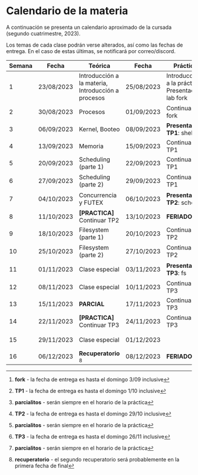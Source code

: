 # Calendario de la materia

A continuación se presenta un calendario aproximado de la cursada
(segundo cuatrimestre, 2023).

Los temas de cada clase podrán verse alterados, así como las fechas de entrega.
En el caso de estas últimas, se notificará por correo/discord.

| Semana | Fecha      | Teórica                                            | Fecha      | Práctica                                          | Eventos                                                  |
|--------|------------|----------------------------------------------------|------------|---------------------------------------------------|----------------------------------------------------------|
| 1      | 23/08/2023 | Introducción a la materia, Introducción a procesos | 25/08/2023 | Introducción a la práctica, Presentación lab fork |                                                          |
| 2      | 30/08/2023 | Procesos                                           | 01/09/2023 | Continuar lab fork                                | Entrega **fork** [^fork]                                 |
| 3      | 06/09/2023 | Kernel, Booteo                                     | 08/09/2023 | **Presentación TP1**: shell                       |                                                          |
| 4      | 13/09/2023 | Memoria                                            | 15/09/2023 | Continuar TP1                                     |                                                          |
| 5      | 20/09/2023 | Scheduling (parte 1)                               | 22/09/2023 | Continuar TP1                                     |                                                          |
| 6      | 27/09/2023 | Scheduling (parte 2)                               | 29/09/2023 | Continuar TP1                                     | Entrega **TP1** [^shell]                                 |
| 7      | 04/10/2023 | Concurrencia y FUTEX                               | 06/10/2023 | **Presentación TP2**: sched                       | **Parcialito TP1** [^parcialito]                         |
| 8      | 11/10/2023 | **[PRACTICA]** Continuar TP2                       | 13/10/2023 | **FERIADO**                                       |                                                          |
| 9      | 18/10/2023 | Filesystem (parte 1)                               | 20/10/2023 | Continuar TP2                                     |                                                          |
| 10     | 25/10/2023 | Filesystem (parte 2)                               | 27/10/2023 | Continuar TP2                                     | Entrega **TP2** [^sched]                                 |
| 11     | 01/11/2023 | Clase especial                                     | 03/11/2023 | **Presentación TP3**: fs                          | **Parcialito TP2** [^parcialito]                         |
| 12     | 08/11/2023 | Clase especial                                     | 10/11/2023 | Continuar TP3                                     |                                                          |
| 13     | 15/11/2023 | **PARCIAL**                                        | 17/11/2023 | Continuar TP3                                     |                                                          |
| 14     | 22/11/2023 | **[PRACTICA]** Continuar TP3                       | 24/11/2023 | Continuar TP3                                     | Entrega **TP3** [^fs]                                    |
| 15     | 29/11/2023 | Clase especial                                     | 01/12/2023 |                                                   | **Parcialito TP3** [^parcialito]                         |
| 16     | 06/12/2023 | **Recuperatorio** [^recu]                          | 08/12/2023 | **FERIADO**                                       |                                                          |
 
[^fork]: **fork** - la fecha de entrega es hasta el domingo 3/09 inclusive
[^shell]: **TP1** - la fecha de entrega es hasta el domingo 1/10 inclusive
[^sched]: **TP2** - la fecha de entrega es hasta el domingo 29/10 inclusive
[^fs]: **TP3** - la fecha de entrega es hasta el domingo 26/11 inclusive
[^parcialito]: **parcialitos** - serán siempre en el horario de la práctica
[^recu]: **recuperatorio** - el segundo recuperatorio será probablemente en la primera fecha de final


